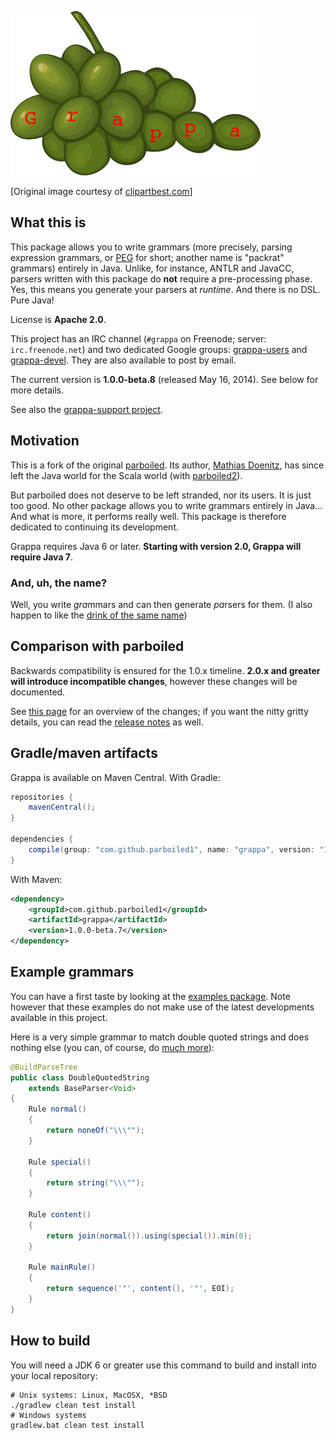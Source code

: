 ![logo](misc/grappa-logo.png)

\[Original image courtesy of [clipartbest.com](http://www.clipartbest.com/clipart-Kin5EMyiq)\]

## What this is

This package allows you to write grammars (more precisely, parsing expression grammars, or
[PEG](http://en.wikipedia.org/wiki/Parsing_expression_grammar) for short; another name is "packrat"
grammars) entirely in Java. Unlike, for instance, ANTLR and JavaCC, parsers written with this
package do **not** require a pre-processing phase. Yes, this means you generate your parsers at
_runtime_. And there is no DSL.  Pure Java!

License is **Apache 2.0**.

This project has an IRC channel (`#grappa` on Freenode; server: `irc.freenode.net`) and two
dedicated Google groups: [grappa-users](http://groups.google.com/d/forum/grappa-users) and
[grappa-devel](http://groups.google.com/d/forum/grappa-devel). They are also available to post by
email.

The current version is **1.0.0-beta.8** (released May 16, 2014). See below for
more details.

See also the [grappa-support project](https://github.com/parboiled1/grappa-support).

## Motivation

This is a fork of the original [parboiled](https://github.com/sirthias/parboiled). Its author,
[Mathias Doenitz](https://github.com/sirthias), has since left the Java world for the Scala world
(with [parboiled2](https://github.com/sirthias/parboiled2)).

But parboiled does not deserve to be left stranded, nor its users. It is just too good. No other
package allows you to write grammars entirely in Java... And what is more, it performs really well.
This package is therefore dedicated to continuing its development.

Grappa requires Java 6 or later. **Starting with version 2.0, Grappa will require Java 7**.

### And, uh, the name?

Well, you write <i>gra</i>mmars and can then generate <i>pa</i>rsers for them. (I also happen to
like the [drink of the same name](http://www.istitutograppa.org/))

## Comparison with parboiled

Backwards compatibility is ensured for the 1.0.x timeline. **2.0.x and greater will introduce
incompatible changes**, however these changes will be documented.

See [this
page](https://github.com/parboiled1/grappa/wiki/Overview:-grappa-1.0.x-vs-parboiled-java) for an
overview of the changes; if you want the nitty gritty details, you can read the [release
notes](https://github.com/parboiled1/grappa/blob/master/RELEASE-NOTES.md) as well.

## Gradle/maven artifacts

Grappa is available on Maven Central. With Gradle:

```groovy
repositories {
    mavenCentral();
}

dependencies {
    compile(group: "com.github.parboiled1", name: "grappa", version: "1.0.0-beta.8");
}
```

With Maven:

```xml
<dependency>
    <groupId>com.github.parboiled1</groupId>
    <artifactId>grappa</artifactId>
    <version>1.0.0-beta.7</version>
</dependency>
```

## Example grammars

You can have a first taste by looking at the [examples
package](https://github.com/parboiled1/parboiled-examples). Note however that these examples do not
make use of the latest developments available in this project.

Here is a very simple grammar to match double quoted strings and does nothing else (you can, of
course, do [much more](https://github.com/parboiled1/parboiled/wiki)):

```java
@BuildParseTree
public class DoubleQuotedString
    extends BaseParser<Void>
{
    Rule normal()
    {
        return noneOf("\\\"");
    }

    Rule special()
    {
        return string("\\\"");
    }

    Rule content()
    {
        return join(normal()).using(special()).min(0);
    }

    Rule mainRule()
    {
        return sequence('"', content(), '"', EOI);
    }
}
```

## How to build

You will need a JDK 6 or greater use this command to build and install into your local repository:

```
# Unix systems: Linux, MacOSX, *BSD
./gradlew clean test install
# Windows systems
gradlew.bat clean test install
```

